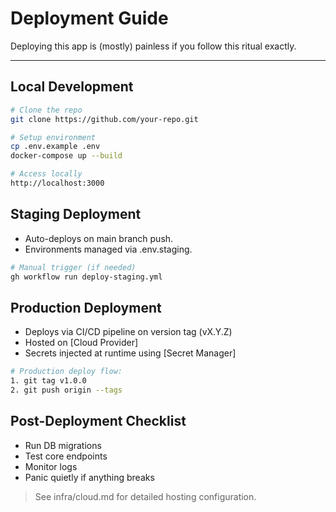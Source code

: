 <!--
START OF: deployment-guide.md
Purpose: Step-by-step instructions for deploying the system across environments.
Update Frequency: When deployment process or environments change.
Location: docs/infra/deployment-guide.md
-->

# Deployment Guide

Deploying this app is (mostly) painless if you follow this ritual exactly.

---

## Local Development

```bash
# Clone the repo
git clone https://github.com/your-repo.git

# Setup environment
cp .env.example .env
docker-compose up --build

# Access locally
http://localhost:3000
```

## Staging Deployment

- Auto-deploys on main branch push.
- Environments managed via .env.staging.

```bash
# Manual trigger (if needed)
gh workflow run deploy-staging.yml
```

## Production Deployment

- Deploys via CI/CD pipeline on version tag (vX.Y.Z)
- Hosted on [Cloud Provider]
- Secrets injected at runtime using [Secret Manager]

```bash
# Production deploy flow:
1. git tag v1.0.0
2. git push origin --tags
```

## Post-Deployment Checklist

- Run DB migrations
- Test core endpoints
- Monitor logs
- Panic quietly if anything breaks

> See infra/cloud.md for detailed hosting configuration.

<!-- END OF: deployment-guide.md -->
